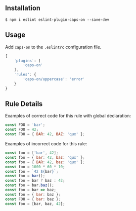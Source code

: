 ## Installation

```
$ npm i eslint eslint-plugin-caps-on --save-dev
```

## Usage

Add `caps-on` to the `.eslintrc` configuration file.

```js
{
    'plugins': [
        'caps-on'
    ],
    'rules': {
        'caps-on/uppercase': 'error'
    }
}
```

## Rule Details


Examples of correct code for this rule with global declaration:
```js
const FOO = 'bar';
const FOO = 42;
const FOO = { BAR: 42, BAZ: 'qux' };
```

Examples of incorrect code for this rule:
```js
const foo = ['bar', 42];
const foo = { bar: 42, baz: 'qux' };
const foo = { BAR: 42, baz: 'qux' };
const foo = 1000 * 60 * 10;
const foo = `42 ${bar}`;
const foo = bar();
const foo = bar ? baz : 42;
const foo = bar.baz();
const foo = bar => baz;
const foo = { bar: baz };
const FOO = { bar: baz };
const foo = [bar, baz, 42];
```